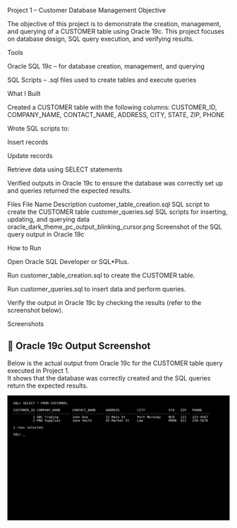 Project 1 – Customer Database Management
Objective

The objective of this project is to demonstrate the creation, management, and querying of a CUSTOMER table using Oracle 19c.
This project focuses on database design, SQL query execution, and verifying results.

Tools

Oracle SQL 19c – for database creation, management, and querying

SQL Scripts – .sql files used to create tables and execute queries

What I Built

Created a CUSTOMER table with the following columns:
CUSTOMER_ID, COMPANY_NAME, CONTACT_NAME, ADDRESS, CITY, STATE, ZIP, PHONE

Wrote SQL scripts to:

Insert records

Update records

Retrieve data using SELECT statements

Verified outputs in Oracle 19c to ensure the database was correctly set up and queries returned the expected results.

Files
File Name	Description
customer_table_creation.sql	SQL script to create the CUSTOMER table
customer_queries.sql	SQL scripts for inserting, updating, and querying data
oracle_dark_theme_pc_output_blinking_cursor.png	Screenshot of the SQL query output in Oracle 19c

How to Run

Open Oracle SQL Developer or SQL*Plus.

Run customer_table_creation.sql to create the CUSTOMER table.

Run customer_queries.sql to insert data and perform queries.

Verify the output in Oracle 19c by checking the results (refer to the screenshot below).

Screenshots

## 📸 Oracle 19c Output Screenshot

Below is the actual output from Oracle 19c for the CUSTOMER table query executed in Project 1.  
It shows that the database was correctly created and the SQL queries return the expected results.

![Oracle SQL Output](screenshots/oracle_dark_theme_pc_output_blinking_cursor.png)
